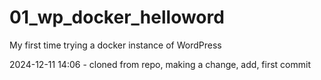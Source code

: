 # 01_wp_docker_helloword
My first time trying a docker instance of WordPress

2024-12-11 14:06 - cloned from repo, making a change, add, first commit